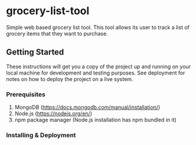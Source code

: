# grocery-list-tool
Simple web based grocery list tool. This tool allows its user to  track a list of grocery items that they want to purchase.

## Getting Started

These instructions will get you a copy of the project up and running on your local machine for development and testing purposes. See deployment for notes on how to deploy the project on a live system.

### Prerequisites
1. MongoDB  (https://docs.mongodb.com/manual/installation/)
2. Node.js (https://nodejs.org/en/)
3. npm package manager (Node.js installation has npm bundled in it)


### Installing & Deployment




